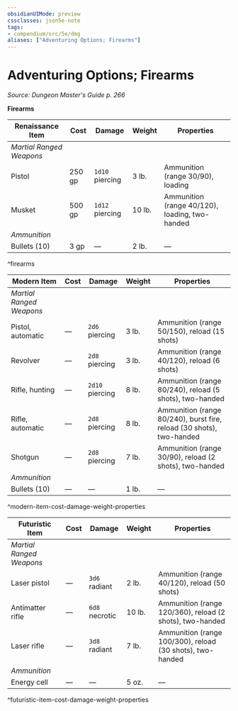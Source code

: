 ```yaml
---
obsidianUIMode: preview
cssclasses: json5e-note
tags:
- compendium/src/5e/dmg
aliases: ["Adventuring Options; Firearms"]
---
```

# Adventuring Options; Firearms
*Source: Dungeon Master's Guide p. 266* 

**Firearms**

| Renaissance Item | Cost | Damage | Weight | Properties |
|------------------|------|--------|--------|------------|
| *Martial Ranged Weapons* |  |  |  |  |
| Pistol | 250 gp | `1d10` piercing | 3 lb. | Ammunition (range 30/90), loading |
| Musket | 500 gp | `1d12` piercing | 10 lb. | Ammunition (range 40/120), loading, two-handed |
| *Ammunition* |  |  |  |  |
| Bullets (10) | 3 gp | — | 2 lb. | — |
^firearms

| Modern Item | Cost | Damage | Weight | Properties |
|-------------|------|--------|--------|------------|
| *Martial Ranged Weapons* |  |  |  |  |
| Pistol, automatic | — | `2d6` piercing | 3 lb. | Ammunition (range 50/150), reload (15 shots) |
| Revolver | — | `2d8` piercing | 3 lb. | Ammunition (range 40/120), reload (6 shots) |
| Rifle, hunting | — | `2d10` piercing | 8 lb. | Ammunition (range 80/240), reload (5 shots), two-handed |
| Rifle, automatic | — | `2d8` piercing | 8 lb. | Ammunition (range 80/240), burst fire, reload (30 shots), two-handed |
| Shotgun | — | `2d8` piercing | 7 lb. | Ammunition (range 30/90), reload (2 shots), two-handed |
| *Ammunition* |  |  |  |  |
| Bullets (10) | — | — | 1 lb. | — |
^modern-item-cost-damage-weight-properties

| Futuristic Item | Cost | Damage | Weight | Properties |
|-----------------|------|--------|--------|------------|
| *Martial Ranged Weapons* |  |  |  |  |
| Laser pistol | — | `3d6` radiant | 2 lb. | Ammunition (range 40/120), reload (50 shots) |
| Antimatter rifle | — | `6d8` necrotic | 10 lb. | Ammunition (range 120/360), reload (2 shots), two-handed |
| Laser rifle | — | `3d8` radiant | 7 lb. | Ammunition (range 100/300), reload (30 shots), two-handed |
| *Ammunition* |  |  |  |  |
| Energy cell | — | — | 5 oz. | — |
^futuristic-item-cost-damage-weight-properties